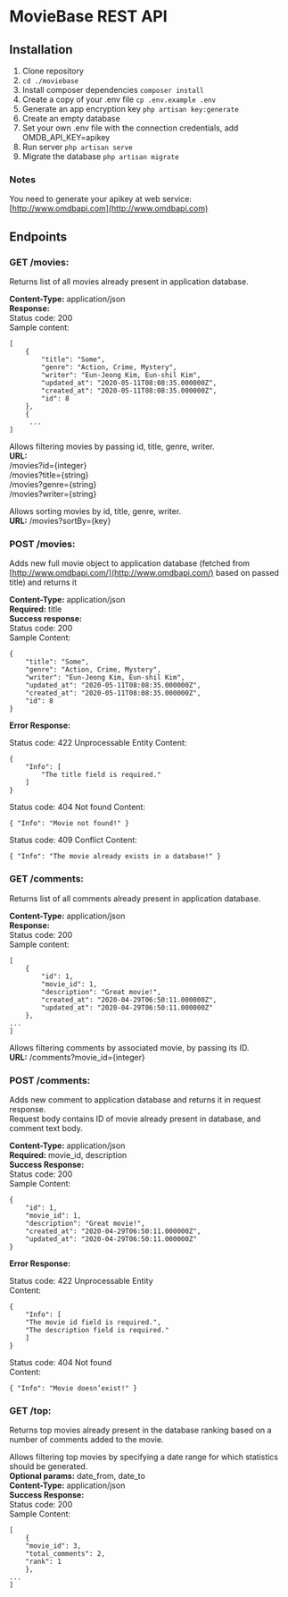 # MovieBase REST API

## Installation

1. Clone repository
2. `cd ./moviebase`
3. Install composer dependencies `composer install`
4. Create a copy of your .env file `cp .env.example .env`
5. Generate an app encryption key `php artisan key:generate`
6. Create an empty database
7. Set your own .env file with the connection credentials, add OMDB_API_KEY=apikey
8. Run server `php artisan serve`
9. Migrate the database `php artisan migrate`

### Notes
You need to generate your apikey at web service: [http://www.omdbapi.com](http://www.omdbapi.com)

## Endpoints

### GET /movies:

Returns list of all movies already present in application database.  

**Content-Type:** application/json  
**Response:**  
Status code: 200  
Sample content:

	[
		{
		    "title": "Some",
		    "genre": "Action, Crime, Mystery",
		    "writer": "Eun-Jeong Kim, Eun-shil Kim",
		    "updated_at": "2020-05-11T08:08:35.000000Z",
		    "created_at": "2020-05-11T08:08:35.000000Z",
		    "id": 8
		},
		{
		 ...
	]
	
Allows filtering movies by passing id, title, genre, writer.  
**URL:**  
/movies?id={integer}  
/movies?title={string}  
/movies?genre={string}  
/movies?writer={string}  

Allows sorting movies by id, title, genre, writer.  
**URL:** /movies?sortBy={key}

### POST /movies:
Adds new full movie object to application database (fetched from [http://www.omdbapi.com/](http://www.omdbapi.com/) based on passed title) and returns it

**Content-Type:** application/json  
**Required:** title  
**Success response:**  
Status code: 200  
Sample Content:  

	{
	    "title": "Some",
	    "genre": "Action, Crime, Mystery",
	    "writer": "Eun-Jeong Kim, Eun-shil Kim",
	    "updated_at": "2020-05-11T08:08:35.000000Z",
	    "created_at": "2020-05-11T08:08:35.000000Z",
	    "id": 8
	}
		
**Error Response:**

Status code: 422 Unprocessable Entity
Content:  

	{
	    "Info": [
	        "The title field is required."
	    ]
	}

Status code: 404 Not found
Content:  

	{ "Info": "Movie not found!" }

Status code: 409 Conflict
Content:  

	{ "Info": "The movie already exists in a database!" }

### GET /comments:

Returns list of all comments already present in application database.

**Content-Type:** application/json  
**Response:**  
Status code: 200  
Sample content:  

	[
	    {
	        "id": 1,
	        "movie_id": 1,
	        "description": "Great movie!",
	        "created_at": "2020-04-29T06:50:11.000000Z",
	        "updated_at": "2020-04-29T06:50:11.000000Z"
	    },
	...
	]


Allows filtering comments by associated movie, by passing its ID.  
**URL:** /comments?movie_id={integer}

### POST /comments:

Adds new comment to application database and returns it in request response.  
Request body contains ID of movie already present in database, and comment text body.

**Content-Type:** application/json  
**Required:** movie_id, description  
**Success Response:**  
Status code: 200  
Sample Content: 

    {
        "id": 1,
        "movie_id": 1,
        "description": "Great movie!",
        "created_at": "2020-04-29T06:50:11.000000Z",
        "updated_at": "2020-04-29T06:50:11.000000Z"
    }

**Error Response:**  
    
Status code: 422 Unprocessable Entity  
Content: 

	{
	    "Info": [
		"The movie id field is required.",
		"The description field is required."
	    ]
	}


Status code: 404 Not found  
Content:  

	{ "Info": "Movie doesn’exist!" }  

### GET /top:
Returns top movies already present in the database ranking based on a number of comments added to the movie.  

Allows filtering top movies by specifying a date range for which statistics should be generated.  
**Optional params:** date_from, date_to  
**Content-Type:** application/json  
**Success Response:**  
Status code: 200  
Sample Content:  

	[
	    {
		"movie_id": 3,
		"total_comments": 2,
		"rank": 1
	    },
	...
	]

